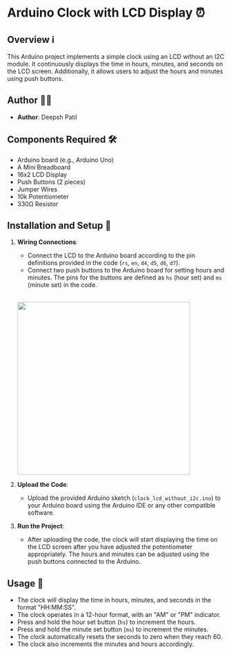 # Arduino Clock with LCD Display ⏰

## Overview ℹ️
This Arduino project implements a simple clock using an LCD without an I2C module. It continuously displays the time in hours, minutes, and seconds on the LCD screen. Additionally, it allows users to adjust the hours and minutes using push buttons.

## Author 👨‍💻
- **Author**: Deepsh Patil

## Components Required 🛠️
- Arduino board (e.g., Arduino Uno)
- A Mini Breadboard
- 16x2 LCD Display
- Push Buttons (2 pieces)
- Jumper Wires
- 10k Potentiometer
- 330Ω Resistor



## Installation and Setup 📲
1. **Wiring Connections**:
   - Connect the LCD to the Arduino board according to the pin definitions provided in the code (`rs`, `en`, `d4`, `d5`, `d6`, `d7`).
   - Connect two push buttons to the Arduino board for setting hours and minutes. The pins for the buttons are defined as `hs` (hour set) and `ms` (minute set) in the code.<br>
   
   <br><img src="https://github.com/ROFIES-IIITP/Arduino/blob/main/LCD%20Clock%20(Without%20I2C)/Circuit%20Diagram.png" width="400">

3. **Upload the Code**:
   - Upload the provided Arduino sketch (`clock_lcd_without_i2c.ino`) to your Arduino board using the Arduino IDE or any other compatible software.

4. **Run the Project**:
   - After uploading the code, the clock will start displaying the time on the LCD screen after you have adjusted the potentiometer appropriately. The hours and minutes can be adjusted using the push buttons connected to the Arduino.

## Usage 🚀
- The clock will display the time in hours, minutes, and seconds in the format "HH:MM:SS".
- The clock operates in a 12-hour format, with an "AM" or "PM" indicator.
- Press and hold the hour set button (`hs`) to increment the hours.
- Press and hold the minute set button (`ms`) to increment the minutes.
- The clock automatically resets the seconds to zero when they reach 60.
- The clock also increments the minutes and hours accordingly.


